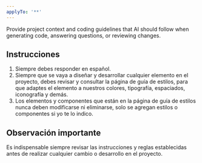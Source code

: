 ```yaml
---
applyTo: '**'
---
```

Provide project context and coding guidelines that AI should follow when generating code, answering questions, or reviewing changes.

## Instrucciones

1. Siempre debes responder en español.
2. Siempre que se vaya a diseñar y desarrollar cualquier elemento en el proyecto, debes revisar y consultar la página de guía de estilos, para que adaptes el elemento a nuestros colores, tipografía, espaciados, iconografía y demás.
3. Los elementos y componentes que están en la página de guía de estilos nunca deben modificarse ni eliminarse, solo se agregan estilos o componentes si yo te lo indico.

## Observación importante

Es indispensable siempre revisar las instrucciones y reglas establecidas antes de realizar cualquier cambio o desarrollo en el proyecto.